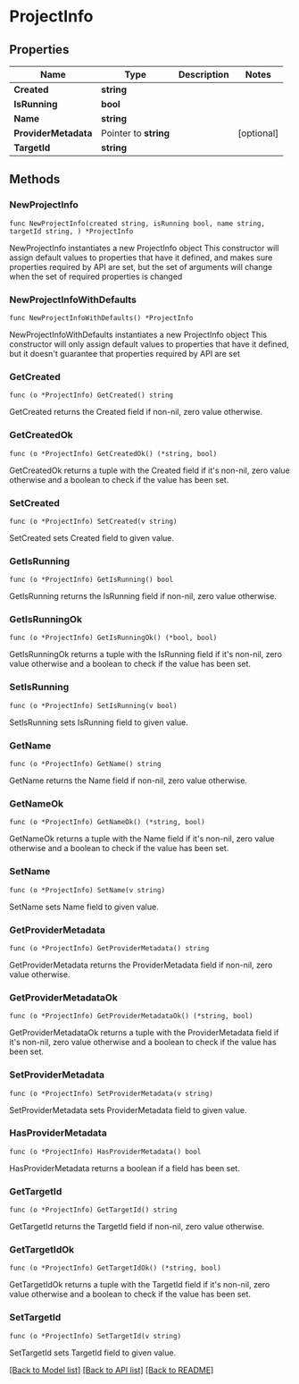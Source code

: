 # ProjectInfo

## Properties

Name | Type | Description | Notes
------------ | ------------- | ------------- | -------------
**Created** | **string** |  | 
**IsRunning** | **bool** |  | 
**Name** | **string** |  | 
**ProviderMetadata** | Pointer to **string** |  | [optional] 
**TargetId** | **string** |  | 

## Methods

### NewProjectInfo

`func NewProjectInfo(created string, isRunning bool, name string, targetId string, ) *ProjectInfo`

NewProjectInfo instantiates a new ProjectInfo object
This constructor will assign default values to properties that have it defined,
and makes sure properties required by API are set, but the set of arguments
will change when the set of required properties is changed

### NewProjectInfoWithDefaults

`func NewProjectInfoWithDefaults() *ProjectInfo`

NewProjectInfoWithDefaults instantiates a new ProjectInfo object
This constructor will only assign default values to properties that have it defined,
but it doesn't guarantee that properties required by API are set

### GetCreated

`func (o *ProjectInfo) GetCreated() string`

GetCreated returns the Created field if non-nil, zero value otherwise.

### GetCreatedOk

`func (o *ProjectInfo) GetCreatedOk() (*string, bool)`

GetCreatedOk returns a tuple with the Created field if it's non-nil, zero value otherwise
and a boolean to check if the value has been set.

### SetCreated

`func (o *ProjectInfo) SetCreated(v string)`

SetCreated sets Created field to given value.


### GetIsRunning

`func (o *ProjectInfo) GetIsRunning() bool`

GetIsRunning returns the IsRunning field if non-nil, zero value otherwise.

### GetIsRunningOk

`func (o *ProjectInfo) GetIsRunningOk() (*bool, bool)`

GetIsRunningOk returns a tuple with the IsRunning field if it's non-nil, zero value otherwise
and a boolean to check if the value has been set.

### SetIsRunning

`func (o *ProjectInfo) SetIsRunning(v bool)`

SetIsRunning sets IsRunning field to given value.


### GetName

`func (o *ProjectInfo) GetName() string`

GetName returns the Name field if non-nil, zero value otherwise.

### GetNameOk

`func (o *ProjectInfo) GetNameOk() (*string, bool)`

GetNameOk returns a tuple with the Name field if it's non-nil, zero value otherwise
and a boolean to check if the value has been set.

### SetName

`func (o *ProjectInfo) SetName(v string)`

SetName sets Name field to given value.


### GetProviderMetadata

`func (o *ProjectInfo) GetProviderMetadata() string`

GetProviderMetadata returns the ProviderMetadata field if non-nil, zero value otherwise.

### GetProviderMetadataOk

`func (o *ProjectInfo) GetProviderMetadataOk() (*string, bool)`

GetProviderMetadataOk returns a tuple with the ProviderMetadata field if it's non-nil, zero value otherwise
and a boolean to check if the value has been set.

### SetProviderMetadata

`func (o *ProjectInfo) SetProviderMetadata(v string)`

SetProviderMetadata sets ProviderMetadata field to given value.

### HasProviderMetadata

`func (o *ProjectInfo) HasProviderMetadata() bool`

HasProviderMetadata returns a boolean if a field has been set.

### GetTargetId

`func (o *ProjectInfo) GetTargetId() string`

GetTargetId returns the TargetId field if non-nil, zero value otherwise.

### GetTargetIdOk

`func (o *ProjectInfo) GetTargetIdOk() (*string, bool)`

GetTargetIdOk returns a tuple with the TargetId field if it's non-nil, zero value otherwise
and a boolean to check if the value has been set.

### SetTargetId

`func (o *ProjectInfo) SetTargetId(v string)`

SetTargetId sets TargetId field to given value.



[[Back to Model list]](../README.md#documentation-for-models) [[Back to API list]](../README.md#documentation-for-api-endpoints) [[Back to README]](../README.md)


